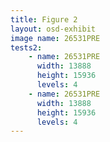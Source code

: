 ```yaml
---
title: Figure 2
layout: osd-exhibit
image name: 26531PRE
tests2:
    - name: 26531PRE
      width: 13888
      height: 15936
      levels: 4
    - name: 26531PRE
      width: 13888
      height: 15936
      levels: 4
---
```

